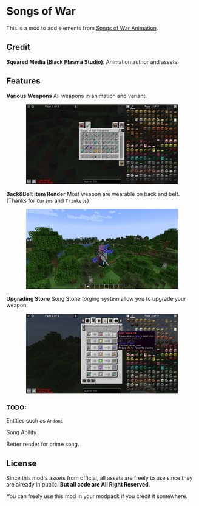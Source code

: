 # Songs of War

This is a mod to add elements from [Songs of War Animation](https://youtu.be/Uc7YMW3AKpg?t=1152).

## Credit

**Squared Media (Black Plasma Studio)**: Animation author and assets.

## Features

**Various Weapons** All weapons in animation and variant.

<div align=center><img src="/img/1.webp" style="width:400px;text-align:center;" alt=""></img></div>

**Back&Belt Item Render** Most weapon are wearable on back and belt. (Thanks for `Curios` and `Trinkets`)

<div align=center><img src="/img/2.webp" style="width:400px;text-align:center;" alt=""></img></div>

**Upgrading Stone** Song Stone forging system allow you to upgrade your weapon.

<div align=center><img src="/img/3.webp" style="width:400px;text-align:center;" alt=""></img></div>

### TODO:

Entities such as `Ardoni`

Song Ability

Better render for prime song.

## License

Since this mod's assets from official, all assets are freely to use since they are already in public. **But all code are All Right Reserved**.

You can freely use this mod in your modpack if you credit it somewhere.